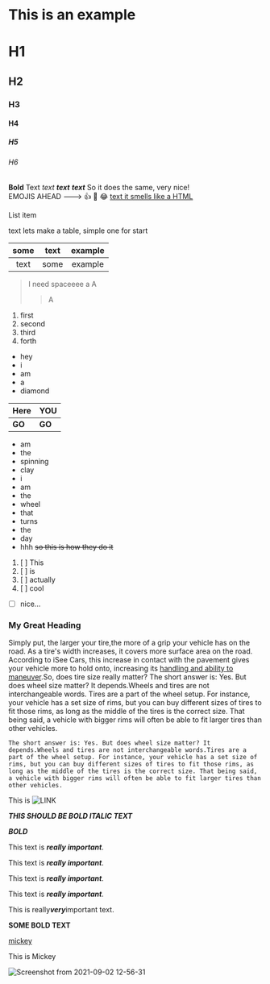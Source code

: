﻿
# This is an example
# H1
## H2
### H3
#### H4
##### H5
###### H6
**Bold** Text 
_text_
**_text_**
***text*** So it does the same, very nice!  
EMOJIS AHEAD ---> :thumbsup: :cucumber: :joy:
<ins>text<ins> it smells like a HTML </ins>  

List item

 text
 lets make a table, simple one for start
	
|some|text|example|
|:--:|:--:|:--:|
|text|some|example|

	
>I need spaceeee
>a
>A
>>A
	
1. first
2. second 
3. third
4. forth

- hey
- i 
- am 
- a 
- diamond

|Here|YOU|
|---|---|
|**GO**|**GO**|
- am 
- the 
- spinning 
- clay
- i 
- am 
- the 
- wheel
- that 
- turns 
- the 
- day
- hhh 
~~so this is how they do it~~

1. [ ] This
2. [ ] is
3. [ ] actually
4. [ ] cool
 - [ ] nice...


### My Great Heading

Simply put, the larger your tire,the more of a grip your vehicle has on the road. As a tire's width increases, it covers more surface area on the road. According to iSee Cars, this increase in contact with the pavement gives your vehicle more to hold onto, increasing its  [handling and ability to maneuver](https://www.iseecars.com/articles/does-tire-size-really-matter).So, does tire size really matter? The short answer is: Yes. But does wheel size matter? It depends.Wheels and tires are not interchangeable words. Tires are a part of the wheel setup. For instance, your vehicle has a set size of rims, but you can buy different sizes of tires to fit those rims, as long as the middle of the tires is the correct size. That being said, a vehicle with bigger rims will often be able to fit larger tires than other vehicles.


```
The short answer is: Yes. But does wheel size matter? It depends.Wheels and tires are not interchangeable words.Tires are a part of the wheel setup. For instance, your vehicle has a set size of rims, but you can buy different sizes of tires to fit those rims, as long as the middle of the tires is the correct size. That being said, a vehicle with bigger rims will often be able to fit larger tires than other vehicles. 
```


This is ![LINK](https://www.google.com) 
	
	
	


***THIS SHOULD BE BOLD ITALIC TEXT***
	

***BOLD***
	
This text is ***really important***.
	
This text is ___really important___.
	
This text is __*really important*__.
	
This text is **_really important_**.
	
This is really***very***important text.




**SOME BOLD TEXT** 

	
[mickey](https://upload.wikimedia.org/wikipedia/sr/7/7f/Mickey_Mouse.svg)
	
	
This is Mickey
	
![Screenshot from 2021-09-02 12-56-31](https://user-images.githubusercontent.com/88186355/131832380-18c9b745-63c8-4a28-8446-674586fce66d.png)

	
